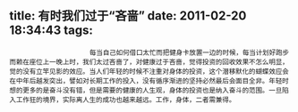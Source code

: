 title: 有时我们过于“吝啬”
date: 2011-02-20 18:34:43
tags: 
---


						每当自己如何借口太忙而把健身卡放置一边的时候，每当计划好跑步而赖在座位上一晚上时，我们太过吝啬了，对健康过于吝啬，觉得投资的回收效果不怎么明显，觉的没有立竿见影的效应。当人们年轻的时候不注重对身体的投资，这个潜移默化的蝴蝶效应会在中年后越发突出，譬如对长期工作的投入，没有循序渐进的坚持必然最后会面目全非。年轻时想的更多的是奋斗没有错，但是需要的健康的人生观，身体的投资也是纳入奋斗的范围。一旦陷入工作狂的境界，实际离人生的成功也越来越远。工作，身体，二者需兼得。                                   
